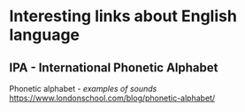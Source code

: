 # Interesting links about English language
## IPA - International Phonetic Alphabet

Phonetic alphabet - *examples of sounds*
https://www.londonschool.com/blog/phonetic-alphabet/
